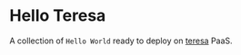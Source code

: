 # Hello Teresa
A collection of `Hello World` ready to deploy on [teresa](https://github.com/luizalabs/teresa-api) PaaS.
